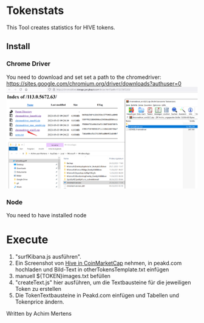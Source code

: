 # Tokenstats

This Tool creates statistics for HIVE tokens.

## Install
### Chrome Driver
You need to download and set set a path to the chromedriver:
https://sites.google.com/chromium.org/driver/downloads?authuser=0
![](./chromdriver.png)

### Node
You need to have installed node

# Execute

01. "surfKibana.js ausführen".
02. Ein Screenshot von [Hive in CoinMarketCap](https://coinmarketcap.com/currencies/hive-blockchain/) nehmen, in peakd.com hochladen und Bild-Text in otherTokensTemplate.txt einfügen
03. manuell ${TOKEN}images.txt befüllen
04. "createText.js" hier ausführen, um die Textbausteine für die jeweiligen Token zu erstellen
05. Die TokenTextbausteine in Peakd.com einfügen und Tabellen und Tokenprice ändern.


Written by Achim Mertens

